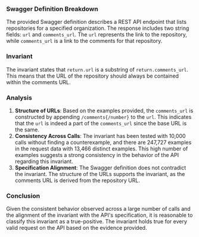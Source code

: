 ### Swagger Definition Breakdown
The provided Swagger definition describes a REST API endpoint that lists repositories for a specified organization. The response includes two string fields: `url` and `comments_url`. The `url` represents the link to the repository, while `comments_url` is a link to the comments for that repository.

### Invariant
The invariant states that `return.url` is a substring of `return.comments_url`. This means that the URL of the repository should always be contained within the comments URL.

### Analysis
1. **Structure of URLs**: Based on the examples provided, the `comments_url` is constructed by appending `/comments{/number}` to the `url`. This indicates that the `url` is indeed a part of the `comments_url` since the base URL is the same.
2. **Consistency Across Calls**: The invariant has been tested with 10,000 calls without finding a counterexample, and there are 247,727 examples in the request data with 13,466 distinct examples. This high number of examples suggests a strong consistency in the behavior of the API regarding this invariant.
3. **Specification Alignment**: The Swagger definition does not contradict the invariant. The structure of the URLs supports the invariant, as the comments URL is derived from the repository URL.

### Conclusion
Given the consistent behavior observed across a large number of calls and the alignment of the invariant with the API's specification, it is reasonable to classify this invariant as a true-positive. The invariant holds true for every valid request on the API based on the evidence provided.
